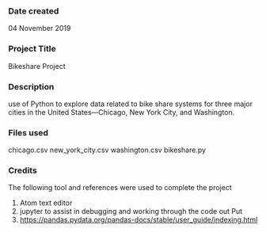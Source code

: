 ### Date created

04 November 2019
### Project Title
Bikeshare Project

### Description
use of Python to explore data related to bike share systems for three major cities in the United States—Chicago, New York City, and Washington.

### Files used
chicago.csv
new_york_city.csv
washington.csv
bikeshare.py

### Credits
The following tool and references were used to complete the project
1. Atom text editor
2. jupyter to assist in debugging and working through the code out Put
3. https://pandas.pydata.org/pandas-docs/stable/user_guide/indexing.html
